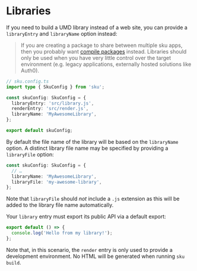 # Libraries

If you need to build a UMD library instead of a web site, you can provide a `libraryEntry` and `libraryName` option instead:

> If you are creating a package to share between multiple sku apps, then you probably want [compile packages](./docs/extra-features#compile-packages) instead. Libraries should only be used when you have very little control over the target environment (e.g. legacy applications, externally hosted solutions like Auth0).

```typescript
// sku.config.ts
import type { SkuConfig } from 'sku';

const skuConfig: SkuConfig = {
  libraryEntry: 'src/library.js',
  renderEntry: 'src/render.js',
  libraryName: 'MyAwesomeLibrary',
};

export default skuConfig;
```

By default the file name of the library will be based on the `libraryName` option. A distinct library file name may be specified by providing a `libraryFile` option:

```typescript
const skuConfig: SkuConfig = {
  // …
  libraryName: 'MyAwesomeLibrary',
  libraryFile: 'my-awesome-library',
};
```

Note that `libraryFile` should _not_ include a `.js` extension as this will be added to the library file name automatically.

Your `library` entry must export its public API via a default export:

```js
export default () => {
  console.log('Hello from my library!');
};
```

Note that, in this scenario, the `render` entry is only used to provide a development environment. No HTML will be generated when running `sku build`.
